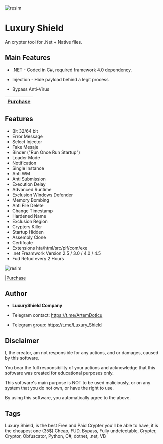 ![resim](https://i.ibb.co/NSDMgz0/screen.png)


# Luxury Shield

An crypter tool for .Net + Native files.

## Main Features

* .NET - Coded in C#, required framework 4.0 dependency.
 
* Injection - Hide payload behind a legit process

* Bypass Anti-Virus

|[Purchase](https://luxuryshield.ru/)
|:------------- |



## Features
* Bit 32/64 bit
* Error Message
* Select Injector
* Fake Mesaje
* Binder ("Run Once Run Startup")
* Loader Mode
* Notification
* Single Instance
* Anti WM
* Anti Submission
* Execution Delay
* Advanced Runtime
* Exclusion Windows Defender
* Memory Bombing
* Anti File Delete
* Change Timestamp
* Hardened Name
* Exclusion Region
* Crypters Killer
* Startup Hidden
* Assembly Clone 
* Certifcate
* Extensions hta/html/src/pif/com/exe
* .net Freamwork Version 2.5 / 3.0 / 4.0 / 4.5
* Fud Refud every 2 Hours

![resim](https://user-images.githubusercontent.com/104153626/164760573-d11206f0-5c37-4dcb-8bfc-b887737d2fb7.png)

|[Purchase](https://luxuryshield.ru/)
  
## Author

* **LuxuryShield Company** 

* Telegram contact:  https://t.me/ArtemDotIcu

* Telegram group:  https://t.me/Luxury_Shield



## Disclaimer

I, the creator, am not responsible for any actions, and or damages, caused by this software.

You bear the full responsibility of your actions and acknowledge that this software was created for educational purposes only.

This software's main purpose is NOT to be used maliciously, or on any system that you do not own, or have the right to use.

By using this software, you automatically agree to the above.

## Tags

Luxury Shield, is the best Free and Paid Crypter you'll be able to have, it is the cheapest one (35$)
Cheap, FUD, Bypass, Fully undetectable, Crypter, Cryptor, Obfuscator, Python, C#, dotnet, .net, VB
